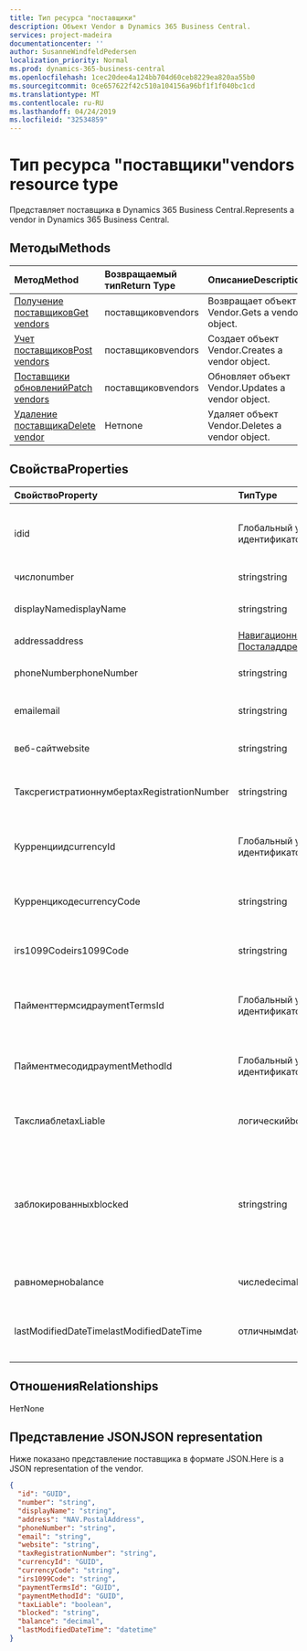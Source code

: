 ```yaml
---
title: Тип ресурса "поставщики"
description: Объект Vendor в Dynamics 365 Business Central.
services: project-madeira
documentationcenter: ''
author: SusanneWindfeldPedersen
localization_priority: Normal
ms.prod: dynamics-365-business-central
ms.openlocfilehash: 1cec20dee4a124bb704d60ceb8229ea820aa55b0
ms.sourcegitcommit: 0ce657622f42c510a104156a96bf1f1f040bc1cd
ms.translationtype: MT
ms.contentlocale: ru-RU
ms.lasthandoff: 04/24/2019
ms.locfileid: "32534859"
---
```

# <a name="vendors-resource-type"></a><span data-ttu-id="782cc-103">Тип ресурса "поставщики"</span><span class="sxs-lookup"><span data-stu-id="782cc-103">vendors resource type</span></span>
<span data-ttu-id="782cc-104">Представляет поставщика в Dynamics 365 Business Central.</span><span class="sxs-lookup"><span data-stu-id="782cc-104">Represents a vendor in Dynamics 365 Business Central.</span></span>

## <a name="methods"></a><span data-ttu-id="782cc-105">Методы</span><span class="sxs-lookup"><span data-stu-id="782cc-105">Methods</span></span>

| <span data-ttu-id="782cc-106">Метод</span><span class="sxs-lookup"><span data-stu-id="782cc-106">Method</span></span>       | <span data-ttu-id="782cc-107">Возвращаемый тип</span><span class="sxs-lookup"><span data-stu-id="782cc-107">Return Type</span></span>  |<span data-ttu-id="782cc-108">Описание</span><span class="sxs-lookup"><span data-stu-id="782cc-108">Description</span></span>|
|:---------------|:--------|:----------|
|[<span data-ttu-id="782cc-109">Получение поставщиков</span><span class="sxs-lookup"><span data-stu-id="782cc-109">Get vendors</span></span>](../api/dynamics-vendor-get.md)|<span data-ttu-id="782cc-110">поставщиков</span><span class="sxs-lookup"><span data-stu-id="782cc-110">vendors</span></span>|<span data-ttu-id="782cc-111">Возвращает объект Vendor.</span><span class="sxs-lookup"><span data-stu-id="782cc-111">Gets a vendor object.</span></span>|
|[<span data-ttu-id="782cc-112">Учет поставщиков</span><span class="sxs-lookup"><span data-stu-id="782cc-112">Post vendors</span></span>](../api/dynamics-create-vendor.md)|<span data-ttu-id="782cc-113">поставщиков</span><span class="sxs-lookup"><span data-stu-id="782cc-113">vendors</span></span>|<span data-ttu-id="782cc-114">Создает объект Vendor.</span><span class="sxs-lookup"><span data-stu-id="782cc-114">Creates a vendor object.</span></span>|
|[<span data-ttu-id="782cc-115">Поставщики обновлений</span><span class="sxs-lookup"><span data-stu-id="782cc-115">Patch vendors</span></span>](../api/dynamics-vendor-update.md)|<span data-ttu-id="782cc-116">поставщиков</span><span class="sxs-lookup"><span data-stu-id="782cc-116">vendors</span></span>|<span data-ttu-id="782cc-117">Обновляет объект Vendor.</span><span class="sxs-lookup"><span data-stu-id="782cc-117">Updates a vendor object.</span></span>|
|[<span data-ttu-id="782cc-118">Удаление поставщика</span><span class="sxs-lookup"><span data-stu-id="782cc-118">Delete vendor</span></span>](../api/dynamics-vendor-delete.md)|<span data-ttu-id="782cc-119">Нет</span><span class="sxs-lookup"><span data-stu-id="782cc-119">none</span></span>|<span data-ttu-id="782cc-120">Удаляет объект Vendor.</span><span class="sxs-lookup"><span data-stu-id="782cc-120">Deletes a vendor object.</span></span>|

## <a name="properties"></a><span data-ttu-id="782cc-121">Свойства</span><span class="sxs-lookup"><span data-stu-id="782cc-121">Properties</span></span>
| <span data-ttu-id="782cc-122">Свойство</span><span class="sxs-lookup"><span data-stu-id="782cc-122">Property</span></span>     | <span data-ttu-id="782cc-123">Тип</span><span class="sxs-lookup"><span data-stu-id="782cc-123">Type</span></span>   |<span data-ttu-id="782cc-124">Описание</span><span class="sxs-lookup"><span data-stu-id="782cc-124">Description</span></span>|
|:---------------|:--------|:----------|
|<span data-ttu-id="782cc-125">id</span><span class="sxs-lookup"><span data-stu-id="782cc-125">id</span></span>|<span data-ttu-id="782cc-126">Глобальный уникальный идентификатор (GUID)</span><span class="sxs-lookup"><span data-stu-id="782cc-126">GUID</span></span>|<span data-ttu-id="782cc-127">Уникальный идентификатор поставщика.</span><span class="sxs-lookup"><span data-stu-id="782cc-127">The unique ID of the vendor.</span></span> <span data-ttu-id="782cc-128">Не редактируемые.</span><span class="sxs-lookup"><span data-stu-id="782cc-128">Non-editable.</span></span>|
|<span data-ttu-id="782cc-129">число</span><span class="sxs-lookup"><span data-stu-id="782cc-129">number</span></span>|<span data-ttu-id="782cc-130">string</span><span class="sxs-lookup"><span data-stu-id="782cc-130">string</span></span>|<span data-ttu-id="782cc-131">Номер поставщика.</span><span class="sxs-lookup"><span data-stu-id="782cc-131">The vendor number.</span></span>|
|<span data-ttu-id="782cc-132">displayName</span><span class="sxs-lookup"><span data-stu-id="782cc-132">displayName</span></span>|<span data-ttu-id="782cc-133">string</span><span class="sxs-lookup"><span data-stu-id="782cc-133">string</span></span>|<span data-ttu-id="782cc-134">Отображаемое имя поставщика.</span><span class="sxs-lookup"><span data-stu-id="782cc-134">The vendor's display name.</span></span>|
|<span data-ttu-id="782cc-135">address</span><span class="sxs-lookup"><span data-stu-id="782cc-135">address</span></span>|[<span data-ttu-id="782cc-136">Навигационная. Посталаддресс</span><span class="sxs-lookup"><span data-stu-id="782cc-136">NAV.PostalAddress</span></span>](../resources/dynamics-complextypes.md)|<span data-ttu-id="782cc-137">Адрес поставщика.</span><span class="sxs-lookup"><span data-stu-id="782cc-137">The vendor's address.</span></span>|
|<span data-ttu-id="782cc-138">phoneNumber</span><span class="sxs-lookup"><span data-stu-id="782cc-138">phoneNumber</span></span>|<span data-ttu-id="782cc-139">string</span><span class="sxs-lookup"><span data-stu-id="782cc-139">string</span></span>|<span data-ttu-id="782cc-140">Номер телефона поставщика.</span><span class="sxs-lookup"><span data-stu-id="782cc-140">The vendor's telephone number.</span></span>|
|<span data-ttu-id="782cc-141">email</span><span class="sxs-lookup"><span data-stu-id="782cc-141">email</span></span>|<span data-ttu-id="782cc-142">string</span><span class="sxs-lookup"><span data-stu-id="782cc-142">string</span></span>|<span data-ttu-id="782cc-143">Адрес электронной почты поставщика.</span><span class="sxs-lookup"><span data-stu-id="782cc-143">The vendor's email address.</span></span>|
|<span data-ttu-id="782cc-144">веб-сайт</span><span class="sxs-lookup"><span data-stu-id="782cc-144">website</span></span>|<span data-ttu-id="782cc-145">string</span><span class="sxs-lookup"><span data-stu-id="782cc-145">string</span></span>|<span data-ttu-id="782cc-146">Адрес веб-сайта поставщика.</span><span class="sxs-lookup"><span data-stu-id="782cc-146">The vendor's website address.</span></span>|
|<span data-ttu-id="782cc-147">Таксрегистратионнумбер</span><span class="sxs-lookup"><span data-stu-id="782cc-147">taxRegistrationNumber</span></span>|<span data-ttu-id="782cc-148">string</span><span class="sxs-lookup"><span data-stu-id="782cc-148">string</span></span>|<span data-ttu-id="782cc-149">Регистрационный номер налогоплательщика поставщика.</span><span class="sxs-lookup"><span data-stu-id="782cc-149">The vendor's tax registration number.</span></span>|
|<span data-ttu-id="782cc-150">Курренциид</span><span class="sxs-lookup"><span data-stu-id="782cc-150">currencyId</span></span>|<span data-ttu-id="782cc-151">Глобальный уникальный идентификатор (GUID)</span><span class="sxs-lookup"><span data-stu-id="782cc-151">GUID</span></span>|<span data-ttu-id="782cc-152">Идентификатор кода валюты по умолчанию для поставщика.</span><span class="sxs-lookup"><span data-stu-id="782cc-152">The default currency code ID for the vendor.</span></span>|
|<span data-ttu-id="782cc-153">Курренцикоде</span><span class="sxs-lookup"><span data-stu-id="782cc-153">currencyCode</span></span>|<span data-ttu-id="782cc-154">string</span><span class="sxs-lookup"><span data-stu-id="782cc-154">string</span></span>|<span data-ttu-id="782cc-155">Код валюты по умолчанию для поставщика.</span><span class="sxs-lookup"><span data-stu-id="782cc-155">The default currency code for the vendor.</span></span>|
|<span data-ttu-id="782cc-156">irs1099Code</span><span class="sxs-lookup"><span data-stu-id="782cc-156">irs1099Code</span></span>|<span data-ttu-id="782cc-157">string</span><span class="sxs-lookup"><span data-stu-id="782cc-157">string</span></span>|<span data-ttu-id="782cc-158">Указывает код 1099 для поставщика.</span><span class="sxs-lookup"><span data-stu-id="782cc-158">Specifies a 1099 code for the vendor.</span></span> <span data-ttu-id="782cc-159">Только для США.</span><span class="sxs-lookup"><span data-stu-id="782cc-159">US only.</span></span>|
|<span data-ttu-id="782cc-160">Пайменттермсид</span><span class="sxs-lookup"><span data-stu-id="782cc-160">paymentTermsId</span></span>|<span data-ttu-id="782cc-161">Глобальный уникальный идентификатор (GUID)</span><span class="sxs-lookup"><span data-stu-id="782cc-161">GUID</span></span>|<span data-ttu-id="782cc-162">КОД условий оплаты для поставщика по умолчанию.</span><span class="sxs-lookup"><span data-stu-id="782cc-162">The default payment terms ID for the vendor.</span></span>|
|<span data-ttu-id="782cc-163">Пайментмесодид</span><span class="sxs-lookup"><span data-stu-id="782cc-163">paymentMethodId</span></span>|<span data-ttu-id="782cc-164">Глобальный уникальный идентификатор (GUID)</span><span class="sxs-lookup"><span data-stu-id="782cc-164">GUID</span></span>|<span data-ttu-id="782cc-165">Идентификатор метода оплаты по умолчанию для поставщика.</span><span class="sxs-lookup"><span data-stu-id="782cc-165">The default payment method ID for the vendor.</span></span>|
|<span data-ttu-id="782cc-166">Такслиабле</span><span class="sxs-lookup"><span data-stu-id="782cc-166">taxLiable</span></span>|<span data-ttu-id="782cc-167">логический</span><span class="sxs-lookup"><span data-stu-id="782cc-167">boolean</span></span>|<span data-ttu-id="782cc-168">Указывает, является ли поставщик подлежащей налогообложению.</span><span class="sxs-lookup"><span data-stu-id="782cc-168">Specifies if the vendor is liable for tax.</span></span>|
|<span data-ttu-id="782cc-169">заблокированных</span><span class="sxs-lookup"><span data-stu-id="782cc-169">blocked</span></span>|<span data-ttu-id="782cc-170">string</span><span class="sxs-lookup"><span data-stu-id="782cc-170">string</span></span>|<span data-ttu-id="782cc-171">Указывает, какие транзакции у поставщика, который не может быть разнесен.</span><span class="sxs-lookup"><span data-stu-id="782cc-171">Specifies which transactions with the vendor that cannot be posted.</span></span> <span data-ttu-id="782cc-172">Допустимые значения: пусто, оплата или все</span><span class="sxs-lookup"><span data-stu-id="782cc-172">Accepted values are blank, Payment or All</span></span>|
|<span data-ttu-id="782cc-173">равномерно</span><span class="sxs-lookup"><span data-stu-id="782cc-173">balance</span></span>|<span data-ttu-id="782cc-174">числе</span><span class="sxs-lookup"><span data-stu-id="782cc-174">decimal</span></span>|<span data-ttu-id="782cc-175">Сальдо поставщика.</span><span class="sxs-lookup"><span data-stu-id="782cc-175">The vendor's balance.</span></span> <span data-ttu-id="782cc-176">Только для чтения.</span><span class="sxs-lookup"><span data-stu-id="782cc-176">Read-Only.</span></span>|
|<span data-ttu-id="782cc-177">lastModifiedDateTime</span><span class="sxs-lookup"><span data-stu-id="782cc-177">lastModifiedDateTime</span></span>|<span data-ttu-id="782cc-178">отличным</span><span class="sxs-lookup"><span data-stu-id="782cc-178">datetime</span></span>|<span data-ttu-id="782cc-179">Дата и время последнего изменения поставщика.</span><span class="sxs-lookup"><span data-stu-id="782cc-179">The last datetime the vendor was modified.</span></span> <span data-ttu-id="782cc-180">Только для чтения.</span><span class="sxs-lookup"><span data-stu-id="782cc-180">Read-Only.</span></span>|  


## <a name="relationships"></a><span data-ttu-id="782cc-181">Отношения</span><span class="sxs-lookup"><span data-stu-id="782cc-181">Relationships</span></span>
<span data-ttu-id="782cc-182">Нет</span><span class="sxs-lookup"><span data-stu-id="782cc-182">None</span></span>

## <a name="json-representation"></a><span data-ttu-id="782cc-183">Представление JSON</span><span class="sxs-lookup"><span data-stu-id="782cc-183">JSON representation</span></span>

<span data-ttu-id="782cc-184">Ниже показано представление поставщика в формате JSON.</span><span class="sxs-lookup"><span data-stu-id="782cc-184">Here is a JSON representation of the vendor.</span></span>

```json
{
  "id": "GUID",
  "number": "string",
  "displayName": "string",
  "address": "NAV.PostalAddress",
  "phoneNumber": "string",
  "email": "string",
  "website": "string",
  "taxRegistrationNumber": "string",
  "currencyId": "GUID",
  "currencyCode": "string",
  "irs1099Code": "string",
  "paymentTermsId": "GUID",
  "paymentMethodId": "GUID",
  "taxLiable": "boolean",
  "blocked": "string",
  "balance": "decimal",
  "lastModifiedDateTime": "datetime"
}

```

